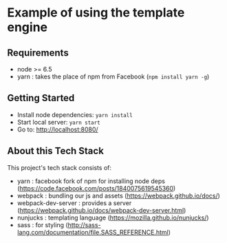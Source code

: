 # Example of using the template engine

## Requirements
- node >= 6.5
- yarn : takes the place of npm from Facebook (`npm install yarn -g`)

## Getting Started
- Install node dependencies: `yarn install`
- Start local server: `yarn start`
- Go to: [http://localhost:8080/](http://localhost:8080/)


## About this Tech Stack
This project's tech stack consists of:
- yarn : facebook fork of npm for installing node deps (https://code.facebook.com/posts/1840075619545360)
- webpack : bundling our js and assets (https://webpack.github.io/docs/)
- webpack-dev-server : provides a server (https://webpack.github.io/docs/webpack-dev-server.html)
- nunjucks : templating language (https://mozilla.github.io/nunjucks/)
- sass : for styling (http://sass-lang.com/documentation/file.SASS_REFERENCE.html)
